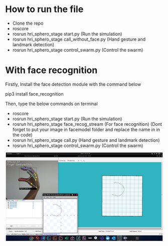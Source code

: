 # How to run the file

- Clone the repo 
- roscore
- rosrun hri_sphero_stage start.py (Run the simulation)
- rosrun hri_sphero_stage call_without_face.py (Hand gesture and landmark detection)
- rosrun hri_sphero_stage control_swarm.py (Control the swarm)

# With face recognition 

Firstly, Install the face detection module with the command below

pip3 install face_recognition

Then, type the below commands on terminal

- roscore
- rosrun hri_sphero_stage start.py (Run the simulation)
- rosrun hri_sphero_stage face_recog_stream (For face recognition) (Dont forget to put your image in facemodel folder and replace the name in in the code)
- rosrun hri_sphero_stage call.py (Hand gesture and landmark detection)
- rosrun hri_sphero_stage control_swarm.py (Control the swarm)

<!-- ![Alt text](relative%20path/Images/Big_c.png?raw=true "Title") -->
<!-- ![Getting Started](sphero_stage/Images/Big_c.png) -->

<div style="text-align:center">
  <img src="sphero_stage/Images/Big_c.png" alt="Getting Started" width="500"/>
</div>